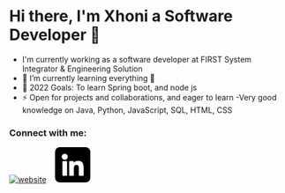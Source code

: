 # Hi there, I'm Xhoni a Software Developer 👋

- I'm currently working as a software developer at FIRST System Integrator & Engineering Solution
- 🌱 I’m currently learning everything 🤣
- 🥅 2022 Goals: To learn Spring boot, and node js
- ⚡ Open for projects and collaborations, and eager to learn
  -Very good knowledge on Java, Python, JavaScript, SQL, HTML, CSS

### Connect with me:

[![website](facebook(1).png)](https://www.facebook.com/xhoni.shega.5)
&nbsp;&nbsp;
[![website](linkedin.png)](https://www.linkedin.com/in/xhoni-shega-ba5a991a1/)

